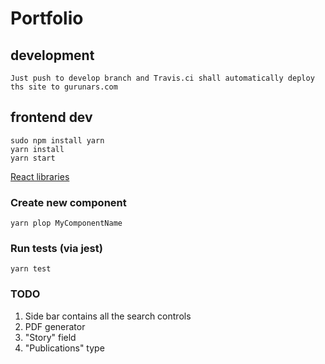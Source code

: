 # Portfolio

## development

    Just push to develop branch and Travis.ci shall automatically deploy
    ths site to gurunars.com

## frontend dev

    sudo npm install yarn
    yarn install
    yarn start

[React libraries](https://github.com/brillout/awesome-react-components)

### Create new component

    yarn plop MyComponentName

### Run tests (via jest)

    yarn test

### TODO

1. Side bar contains all the search controls
1. PDF generator
1. "Story" field
1. "Publications" type
